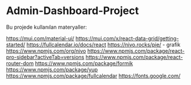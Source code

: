 # Admin-Dashboard-Project

Bu projede kullanılan materyaller:

https://mui.com/material-ui/
https://mui.com/x/react-data-grid/getting-started/
https://fullcalendar.io/docs/react
https://nivo.rocks/pie/  - grafik
https://www.npmjs.com/org/nivo
https://www.npmjs.com/package/react-pro-sidebar?activeTab=versions
https://www.npmjs.com/package/react-router-dom
https://www.npmjs.com/package/formik
https://www.npmjs.com/package/yup
https://www.npmjs.com/package/fullcalendar
https://fonts.google.com/